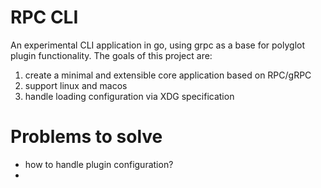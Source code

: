 # RPC CLI
An experimental CLI application in go, using grpc as a base for polyglot plugin functionality.
The goals of this project are:
1. create a minimal and extensible core application based on RPC/gRPC
2. support linux and macos
3. handle loading configuration via XDG specification

# Problems to solve
- how to handle plugin configuration?
- 
